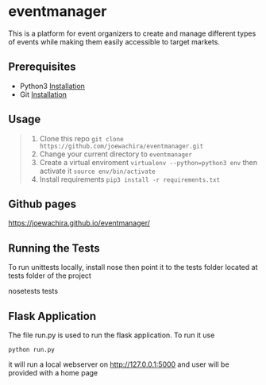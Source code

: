 # eventmanager
This is a platform for event organizers to create and manage different types of events while making them easily accessible to target markets.

## Prerequisites
- Python3 [Installation](https://www.python.org/downloads/)
- Git [Installation](https://git-scm.com/downloads)

## Usage
> 1. Clone this repo `git clone https://github.com/joewachira/eventmanager.git`
> 2. Change your current directory to `eventmanager`
> 3. Create a virtual enviroment `virtualenv --python=python3 env` then activate it `source env/bin/activate`
> 4. Install requirements `pip3 install -r requirements.txt`

## Github pages
https://joewachira.github.io/eventmanager/

## Running the Tests

 To run unittests locally, install nose then point it to the tests folder located at tests folder of the project

 nosetests tests
 
## Flask Application

The file run.py is used to run the flask application. To run it use

    python run.py  
    
it will run a local webserver on http://127.0.0.1:5000 and user will be provided with a home page

